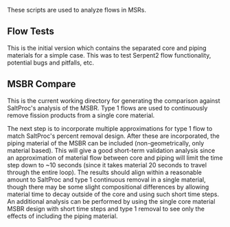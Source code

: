 These scripts are used to analyze flows in MSRs.

## Flow Tests

This is the initial version which contains the separated core and piping materials for a simple case. This was to test Serpent2 flow functionality, potential bugs and pitfalls, etc. 

## MSBR Compare

This is the current working directory for generating the comparison against SaltProc's analysis of the MSBR. Type 1 flows are used to continuously remove fission products from a single core material.

The next step is to incorporate multiple approximations for type 1 flow to match SaltProc's percent removal design. After these are incorporated, the piping material of the MSBR can be included (non-geometrically, only material based). This will give a good short-term validation analysis since an approximation of material flow between core and piping will limit the time step down to ~10 seconds (since it takes material 20 seconds to travel through the entire loop). The results should align within a reasonable amount to SaltProc and type 1 continuous removal in a single material, though there may be some slight compositional differences by allowing material time to decay outside of the core and using such short time steps. An additional analysis can be performed by using the single core material MSBR design with short time steps and type 1 removal to see only the effects of including the piping material.
